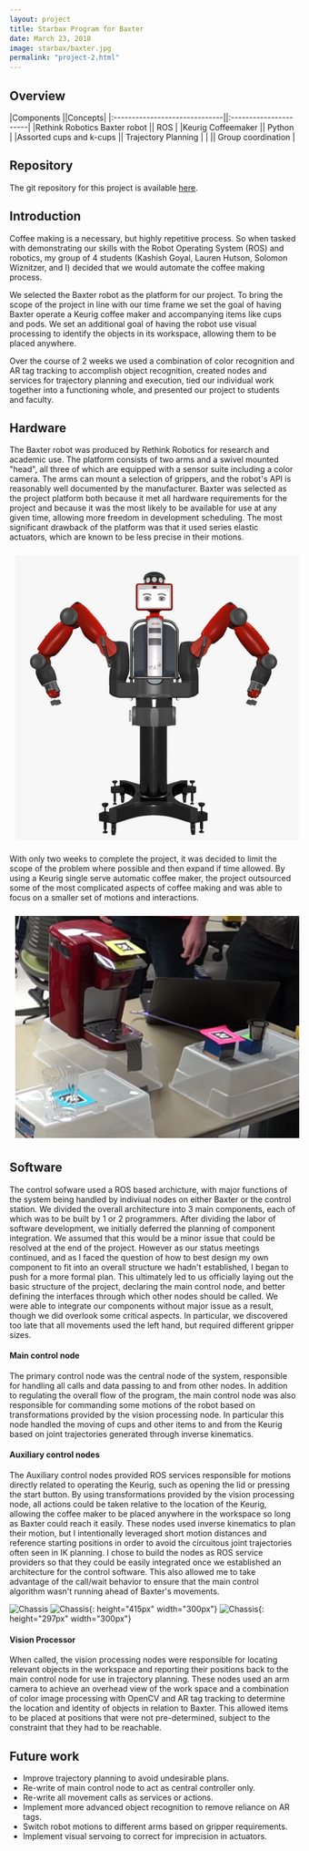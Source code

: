 ```yaml
---
layout: project
title: Starbax Program for Baxter
date: March 23, 2018
image: starbax/baxter.jpg
permalink: "project-2.html"
---
```


## Overview

|Components                     ||Concepts|
|:------------------------------||:----------------------|
|Rethink Robotics Baxter robot  || ROS                   |
|Keurig Coffeemaker             || Python                |
|Assorted cups and k-cups       || Trajectory Planning   |
|                               || Group coordination    |



<!--
Todo:
    Get this project working on my station and collect images
    Get video of my section of the project working. I know can use and rely on it.  
-->

## Repository
The git repository for this project is available [here](https://github.com/Laurenhut/ME495-final-project).



## Introduction
Coffee making is a necessary, but highly repetitive process. So when tasked with demonstrating our skills with the Robot Operating System (ROS) and robotics, my group of 4 students (Kashish Goyal, Lauren Hutson, Solomon Wiznitzer, and I) decided that we would automate the coffee making process.  

We selected the Baxter robot as the platform for our project. To bring the scope of the project in line with our time frame we set the goal of having Baxter operate a Keurig coffee maker and accompanying items like cups and pods. We set an additional goal of having the robot use visual processing to identify the objects in its workspace, allowing them to be placed anywhere.  

Over the course of 2 weeks we used a combination of color recognition and AR tag tracking to accomplish object recognition, created nodes and services for trajectory planning and execution, tied our individual work together into a functioning whole, and presented our project to students and faculty.


## Hardware
The Baxter robot was produced by Rethink Robotics for research and academic use. The platform consists of two arms and a swivel mounted "head", all three of which are equipped with a sensor suite including a color camera. The arms can mount a selection of grippers, and the robot's API is reasonably well documented by the manufacturer. Baxter was selected as the project platform both because it met all hardware requirements for the project and because it was the most likely to be available for use at any given time, allowing more freedom in development scheduling. The most significant drawback of the platform was that it used series elastic actuators, which are known to be less precise in their motions.  

<img src="./public/images/starbax/baxter2.jpg" alt="The Baxter robot" width="500" style="display: block; margin-left: auto; margin-right: auto; padding: 10px;"/>

With only two weeks to complete the project, it was decided to limit the scope of the problem where possible and then expand if time allowed. By using a Keurig single serve automatic coffee maker, the project outsourced some of the most complicated aspects of coffee making and was able to focus on a smaller set of motions and interactions.  

<img src="./public/images/starbax/hardware.png" alt="Tagged Keurig and cups" width="500" style="display: block; margin-left: auto; margin-right: auto; padding: 10px;"/>



## Software
The control sofware used a ROS based archicture, with major functions of the system being handled by indiviual nodes on either Baxter or the control station. We divided the overall architecture into 3 main components, each of which was to be built by 1 or 2 programmers. After dividing the labor of software development, we initially deferred the planning of component integration. We assumed that this would be a minor issue that could be resolved at the end of the project. However as our status meetings continued, and as I faced the question of how to best design my own component to fit into an overall structure we hadn't established, I began to push for a more formal plan. This ultimately led to us officially laying out the basic structure of the project, declaring the main control node, and better defining the interfaces through which other nodes should be called. We were able to integrate our components without major issue as a result, though we did overlook some critical aspects. In particular, we discovered too late that all movements used the left hand, but required different gripper sizes.

#### Main control node
The primary control node was the central node of the system, responsible for handling all calls and data passing to and from other nodes. In addition to regulating the overall flow of the program, the main control node was also responsible for commanding some motions of the robot based on transformations provided by the vision processing node. In particular this node handled the moving of cups and other items to and from the Keurig based on joint trajectories generated through inverse kinematics.

#### Auxiliary control nodes
The Auxiliary control nodes provided ROS services responsible for motions directly related to operating the Keurig, such as opening the lid or pressing the start button. By using transformations provided by the vision processing node, all actions could be taken relative to the location of the Keurig, allowing the coffee maker to be placed anywhere in the workspace so long as Baxter could reach it easily.
These nodes used inverse kinematics to plan their motion, but I intentionally leveraged short motion distances and reference starting positions in order to avoid the circuitous joint trajectories often seen in IK planning.
I chose to build the nodes as ROS service providers so that they could be easily integrated once we established an architecture for the control software. This also allowed me to take advantage of the call/wait behavior to ensure that the main control algorithm wasn't running ahead of Baxter's movements.

![Chassis](../public/images/starbax/baxter_press.gif)
![Chassis](../public/images/starbax/baxter_open.gif){: height="415px" width="300px"}
![Chassis](../public/images/starbax/baxter_close.gif){: height="297px" width="300px"}

#### Vision Processor
When called, the vision processing nodes were responsible for locating relevant objects in the workspace and reporting their positions back to the main control node for use in trajectory planning. These nodes used an arm camera to achieve an overhead view of the work space and a combination of color image processing with OpenCV and AR tag tracking to determine the location and identity of objects in relation to Baxter. This allowed items to be placed at positions that were not pre-determined, subject to the constraint that they had to be reachable.



## Future work
* Improve trajectory planning to avoid undesirable plans.
* Re-write of main control node to act as central controller only.
* Re-write all movement calls as services or actions.
* Implement more advanced object recognition to remove reliance on AR tags.
* Switch robot motions to different arms based on gripper requirements.
* Implement visual servoing to correct for imprecision in actuators.



